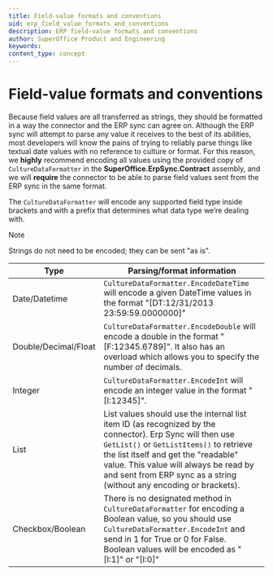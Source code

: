 ```yaml
---
title: Field-value formats and conventions
uid: erp_field_value_formats_and_conventions
description: ERP field-value formats and conventions
author: SuperOffice Product and Engineering
keywords:
content_type: concept
---
```


# Field-value formats and conventions

Because field values are all transferred as strings, they should be formatted in a way the connector and the ERP sync can agree on. Although the ERP sync will attempt to parse any value it receives to the best of its abilities, most developers will know the pains of trying to reliably parse things like textual date values with no reference to culture or format. For this reason, we **highly** recommend encoding all values using the provided copy of `CultureDataFormatter` in the **SuperOffice.ErpSync.Contract** assembly, and we will **require** the connector to be able to parse field values sent from the ERP sync in the same format.

The `CultureDataFormatter` will encode any supported field type inside brackets and with a prefix that determines what data type we’re dealing with.

> [!NOTE]
> Strings do not need to be encoded; they can be sent "as is".

| Type | Parsing/format information |
|---|---|
| Date/Datetime | `CultureDataFormatter.EncodeDateTime` will encode a given DateTime values in the format "[DT:12/31/2013 23:59:59.0000000]" |
| Double/Decimal/Float | `CultureDataFormatter.EncodeDouble` will encode a double in the format "[F:12345.6789]". It also has an overload which allows you to specify the number of decimals. |
| Integer | `CultureDataFormatter.EncodeInt` will encode an integer value in the format "[I:12345]". |
| List | List values should use the internal list item ID (as recognized by the connector). Erp Sync will then use `GetList()` or `GetListItems()` to retrieve the list itself and get the "readable" value. This value will always be read by and sent from ERP sync as a string (without any encoding or brackets). |
| Checkbox/Boolean | There is no designated method in `CultureDataFormatter` for encoding a Boolean value, so you should use `CultureDataFormatter.EncodeInt` and send in 1 for True or 0 for False.<br>Boolean values will be encoded as "[I:1]" or "[I:0]" |
